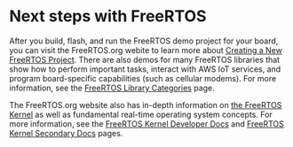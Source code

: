 # Next steps with FreeRTOS<a name="getting-started-next-steps"></a>

After you build, flash, and run the FreeRTOS demo project for your board, you can visit the FreeRTOS\.org webite to learn more about [ Creating a New FreeRTOS Project](https://www.freertos.org/Creating-a-new-FreeRTOS-project.html)\. There are also demos for many FreeRTOS libraries that show how to perform important tasks, interact with AWS IoT services, and program board\-specific capabilities \(such as cellular modems\)\. For more information, see the [FreeRTOS Library Categories](https://www.freertos.org/libraries/categories.html) page\. 

The FreeRTOS\.org website also has in\-depth information on [ the FreeRTOS Kernel](https://www.freertos.org/RTOS.html) as well as fundamental real\-time operating system concepts\. For more information, see the [FreeRTOS Kernel Developer Docs](https://www.freertos.org/features.html) and [FreeRTOS Kernel Secondary Docs](https://www.freertos.org/kernel/secondarydocs.html) pages\. 
